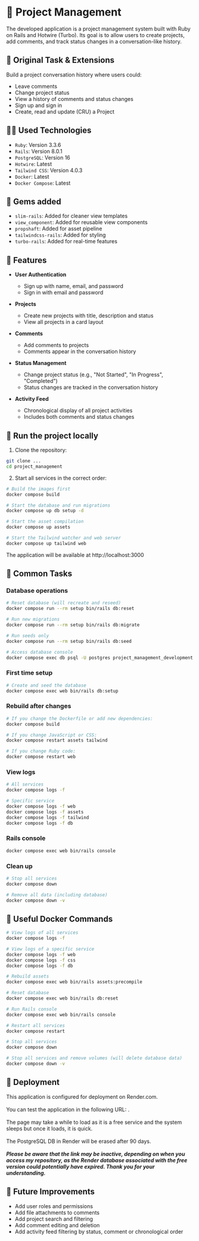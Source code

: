# 🚀 Project Management

The developed application is a project management system built with Ruby on Rails and Hotwire (Turbo).
Its goal is to allow users to create projects, add comments, and track status changes in a conversation-like history.

## 🎯 Original Task & Extensions

Build a project conversation history where users could:
- Leave comments
- Change project status
- View a history of comments and status changes
- Sign up and sign in
- Create, read and update (CRU) a Project

## 🧑‍💻 Used Technologies

* `Ruby`: Version 3.3.6
* `Rails`: Version 8.0.1
* `PostgreSQL`: Version 16
* `Hotwire`: Latest
* `Tailwind CSS`: Version 4.0.3
* `Docker`: Latest
* `Docker Compose`: Latest

## 🔧 Gems added

* `slim-rails`: Added for cleaner view templates
* `view_component`: Added for reusable view components
* `propshaft`: Added for asset pipeline
* `tailwindcss-rails`: Added for styling
* `turbo-rails`: Added for real-time features

## 🎢 Features

- **User Authentication**
  - Sign up with name, email, and password
  - Sign in with email and password

- **Projects**
  - Create new projects with title, description and status
  - View all projects in a card layout

- **Comments**
  - Add comments to projects
  - Comments appear in the conversation history

- **Status Management**
  - Change project status (e.g., "Not Started", "In Progress", "Completed")
  - Status changes are tracked in the conversation history

- **Activity Feed**
  - Chronological display of all project activities
  - Includes both comments and status changes

## 🐳 Run the project locally

1. Clone the repository:
```bash
git clone ...
cd project_management
```

2. Start all services in the correct order:
```bash
# Build the images first
docker compose build

# Start the database and run migrations
docker compose up db setup -d

# Start the asset compilation
docker compose up assets

# Start the Tailwind watcher and web server
docker compose up tailwind web
```

The application will be available at http://localhost:3000

## 🔧 Common Tasks

### Database operations
```bash
# Reset database (will recreate and reseed)
docker compose run --rm setup bin/rails db:reset

# Run new migrations
docker compose run --rm setup bin/rails db:migrate

# Run seeds only
docker compose run --rm setup bin/rails db:seed

# Access database console
docker compose exec db psql -U postgres project_management_development
```

### First time setup
```bash
# Create and seed the database
docker compose exec web bin/rails db:setup
```

### Rebuild after changes
```bash
# If you change the Dockerfile or add new dependencies:
docker compose build

# If you change JavaScript or CSS:
docker compose restart assets tailwind

# If you change Ruby code:
docker compose restart web
```

### View logs
```bash
# All services
docker compose logs -f

# Specific service
docker compose logs -f web
docker compose logs -f assets
docker compose logs -f tailwind
docker compose logs -f db
```

### Rails console
```bash
docker compose exec web bin/rails console
```

### Clean up
```bash
# Stop all services
docker compose down

# Remove all data (including database)
docker compose down -v
```

## 🔧 Useful Docker Commands

```bash
# View logs of all services
docker compose logs -f

# View logs of a specific service
docker compose logs -f web
docker compose logs -f css
docker compose logs -f db

# Rebuild assets
docker compose exec web bin/rails assets:precompile

# Reset database
docker compose exec web bin/rails db:reset

# Run Rails console
docker compose exec web bin/rails console

# Restart all services
docker compose restart

# Stop all services
docker compose down

# Stop all services and remove volumes (will delete database data)
docker compose down -v
```

## 🚀 Deployment

This application is configured for deployment on Render.com.
<br>
<br>
You can test the application in the following URL: .
<br>
<br>
The page may take a while to load as it is a free service and the system sleeps but once it loads, it is quick.
<br>
<br>
The PostgreSQL DB in Render will be erased after 90 days.
<br>
<br>
***Please be aware that the link may be inactive, depending on when you access my repository, as the Render database associated with the free version could potentially have expired. Thank you for your understanding.***

## 🧪 Future Improvements

- Add user roles and permissions
- Add file attachments to comments
- Add project search and filtering
- Add comment editing and deletion
- Add activity feed filtering by status, comment or chronological order
